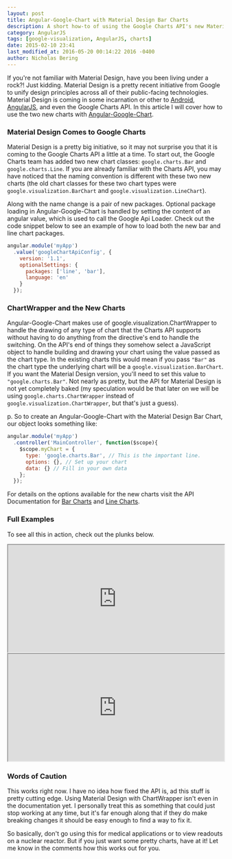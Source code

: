 ```yaml
---
layout: post
title: Angular-Google-Chart with Material Design Bar Charts
description: A short how-to of using the Google Charts API's new Material Design versions of Bar and Line charts.
category: AngularJS
tags: [google-visualization, AngularJS, charts]
date: 2015-02-10 23:41
last_modified_at: 2016-05-20 00:14:22 2016 -0400
author: Nicholas Bering
---
```


If you're not familiar with Material Design, have you been living under a rock?!  Just kidding.  Material Design is a pretty recent initiative from Google to unify design principles across all of their public-facing technologies.  Material Design is coming in some incarnation or other to <a href="https://developer.android.com/design/material/index.html">Android</a>, <a href="https://material.angularjs.org/">AngularJS</a>, and even the Google Charts API.  In this article I will cover how to use the two new charts with <a href="https://github.com/angular-google-chart/angular-google-chart/">Angular-Google-Chart</a>.

### Material Design Comes to Google Charts

Material Design is a pretty big initiative, so it may not surprise you that it is coming to the Google Charts API a little at a time.  To start out, the Google Charts team has added two new chart classes:  `google.charts.Bar` and `google.charts.Line`.  If you are already familiar with the Charts API, you may have noticed that the naming convention is different with these two new charts (the old chart classes for these two chart types were `google.visualization.BarChart` and `google.visualization.LineChart`).

Along with the name change is a pair of new packages.  Optional package loading in Angular-Google-Chart is handled by setting the content of an angular value, which is used to call the Google Api Loader.  Check out the code snippet below to see an example of how to load both the new bar and line chart packages.

```js
angular.module('myApp')
  .value('googleChartApiConfig', {
    version: '1.1',
    optionalSettings: {
      packages: ['line', 'bar'],
      language: 'en'
    }
  });
```

### ChartWrapper and the New Charts

Angular-Google-Chart makes use of google.visualization.ChartWrapper to handle the drawing of any type of chart that the Charts API supports without having to do anything from the directive's end to handle the switching.  On the API's end of things they somehow select a JavaScript object to handle building and drawing your chart using the value passed as the chart type.  In the existing charts this would mean if you pass `"Bar"` as the chart type the underlying chart will be a `google.visualization.BarChart`.  If you want the Material Design version, you'll need to set this value to `"google.charts.Bar"`.  Not nearly as pretty, but the API for Material Design is not yet completely baked (my speculation would be that later on we will be using `google.charts.ChartWrapper` instead of `google.visualization.ChartWrapper`, but that's just a guess).

p. So to create an Angular-Google-Chart with the Material Design Bar Chart, our object looks something like:

```js
angular.module('myApp')
  .controller('MainController', function($scope){
    $scope.myChart = {
      type: 'google.charts.Bar', // This is the important line.
      options: {}, // Set up your chart
      data: {} // Fill in your own data
    };
  });
```

For details on the options available for the new charts visit the API Documentation for <a href="https://developers.google.com/chart/interactive/docs/gallery/barchart#Material">Bar Charts</a> and <a href="https://developers.google.com/chart/interactive/docs/gallery/linechart#Material">Line Charts</a>.

### Full Examples

To see all this in action, check out the plunks below.

<iframe src="http://embed.plnkr.co/x9ttq50KYzuFSULNIX2L/preview" width="100%" height="250"></iframe>

<iframe src="http://embed.plnkr.co/gb39c964GGNn8IRDoWSl/preview" width="100%" height="250"></iframe>

### Words of Caution

This works right now.  I have no idea how fixed the API is, ad this stuff is pretty cutting edge.  Using Material Design with ChartWrapper isn't even in the documentation yet.  I personally treat this as something that could just stop working at any time, but it's far enough along that if they do make breaking changes it should be easy enough to find a way to fix it.

So basically, don't go using this for medical applications or to view readouts on a nuclear reactor.  But if you just want some pretty charts, have at it!  Let me know in the comments how this works out for you.
